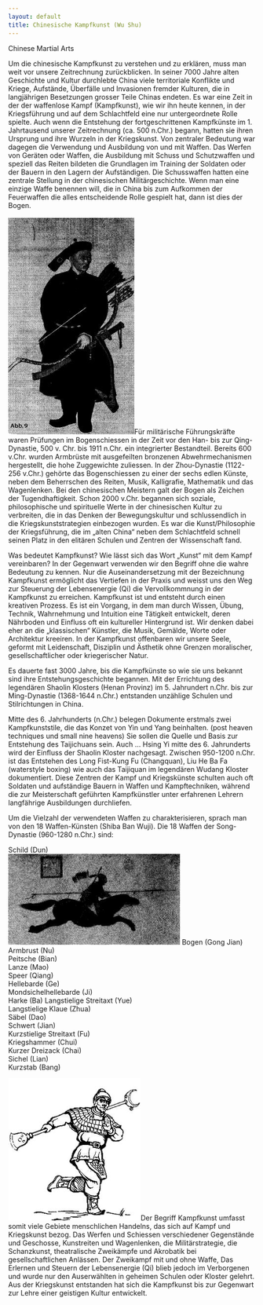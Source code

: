 ```yaml
---
layout: default
title: Chinesische Kampfkunst (Wu Shu)
---
```


Chinese Martial Arts

Um die chinesische Kampfkunst zu verstehen und zu erklären, muss man weit vor unsere Zeitrechnung zurückblicken. In seiner 7000 Jahre alten Geschichte und Kultur durchlebte China viele territoriale Konflikte und Kriege, Aufstände, Überfälle und Invasionen fremder Kulturen, die in langjährigen Besetzungen grosser Teile Chinas endeten. 
Es war eine Zeit in der der waffenlose Kampf (Kampfkunst), wie wir ihn heute kennen, in der Kriegsführung und auf dem Schlachtfeld eine nur untergeordnete Rolle spielte. Auch wenn die Entstehung der fortgeschrittenen Kampfkünste im 1. Jahrtausend unserer Zeitrechnung (ca. 500 n.Chr.) begann, hatten sie ihren Ursprung und ihre Wurzeln in der Kriegskunst.
Von zentraler Bedeutung war dagegen die Verwendung und Ausbildung von und mit Waffen. Das Werfen von Geräten oder Waffen, die Ausbildung mit Schuss und Schutzwaffen und speziell das Reiten bildeten die Grundlagen im Training der Soldaten oder der Bauern in den Lagern der Aufständigen.
Die Schusswaffen hatten eine zentrale Stellung in der chinesischen Militärgeschichte. Wenn man eine einzige Waffe benennen will, die in China bis zum Aufkommen der Feuerwaffen die alles entscheidende Rolle gespielt hat, dann ist dies der Bogen.<br>
<br>
<img class="right" src="/images/chin_bogen.jpg" alt="Pfeilbogen">Für militärische Führungskräfte waren Prüfungen im Bogenschiessen in der Zeit vor den Han- bis zur Qing-Dynastie, 500 v. Chr. bis 1911 n.Chr. ein integrierter Bestandteil. Bereits 600 v.Chr. wurden Armbrüste mit ausgefeilten bronzenen Abwehrmechanismen hergestellt, die hohe Zuggewichte zuliessen. In der Zhou-Dynastie (1122-256 v.Chr.) gehörte das Bogenschiessen zu einer der sechs edlen Künste, neben dem Beherrschen des Reiten, Musik, Kalligrafie, Mathematik und das Wagenlenken. Bei den chinesischen Meistern galt der Bogen als Zeichen der Tugendhaftigkeit.
Schon 2000 v.Chr. begannen sich soziale, philosophische und spirituelle Werte in der chinesischen Kultur zu verbreiten, die in das Denken der Bewegungskultur und schlussendlich in die Kriegskunststrategien einbezogen wurden. Es war die Kunst/Philosophie der Kriegsführung, die im „alten China“ neben dem Schlachtfeld schnell seinen Platz in den elitären Schulen und Zentren der Wissenschaft fand.


Was bedeutet Kampfkunst?
Wie lässt sich das Wort „Kunst“ mit dem Kampf vereinbaren? In der Gegenwart verwenden wir den Begriff ohne die wahre Bedeutung zu kennen. Nur die Auseinandersetzung mit der Bezeichnung Kampfkunst ermöglicht das Vertiefen in der Praxis und weisst uns den Weg zur Steuerung der Lebensenergie (Qi) die Vervollkommnung in der Kampfkunst zu erreichen.
Kampfkunst ist und entsteht durch einen kreativen Prozess. Es ist ein Vorgang, in dem man durch Wissen, Übung, Technik, Wahrnehmung und Intuition eine Tätigkeit entwickelt, deren Nährboden und Einfluss oft ein kultureller Hintergrund ist. Wir denken dabei eher an die „klassischen“ Künstler, die Musik, Gemälde, Worte oder Architektur kreeiren. In der Kampfkunst offenbaren wir unsere Seele, geformt mit Leidenschaft, Disziplin und Ästhetik ohne Grenzen moralischer, gesellschaftlicher oder kriegerischer Natur. 

Es dauerte fast 3000 Jahre, bis die Kampfkünste so wie sie uns bekannt sind ihre Entstehungsgeschichte begannen. Mit der Errichtung des legendären Shaolin Klosters (Henan Provinz) im 5. Jahrundert n.Chr. bis zur Ming-Dynastie (1368-1644 n.Chr.) entstanden unzählige Schulen und Stilrichtungen in China.

Mitte des 6. Jahrhunderts (n.Chr.) belegen Dokumente erstmals zwei Kampfkunststile, die das Konzet von Yin und Yang beinhalten. (post heaven techniques und small nine heavens) Sie sollen die Quelle und Basis zur Entstehung des Taijichuans sein. Auch … Hsing Yi mitte des 6. Jahrunderts wird der Einfluss der Shaolin Kloster nachgesagt. Zwischen 950-1200 n.Chr. ist das Entstehen des Long Fist-Kung Fu (Changquan), Liu He Ba Fa (waterstyle boxing) wie auch das Taijiquan im legendären Wudang Kloster dokumentiert. Diese Zentren der Kampf und Kriegskünste schulten auch oft Soldaten und aufständige Bauern in Waffen und Kampftechniken, während die zur Meisterschaft geführten Kampfkünstler unter erfahrenen Lehrern langfährige Ausbildungen durchliefen.


Um die Vielzahl der verwendeten Waffen zu charakterisieren, sprach man von den 18 Waffen-Künsten (Shiba Ban Wuji). 
Die 18 Waffen der Song-Dynastie (960-1280 n.Chr.) sind:

Schild (Dun)<br><img class="right" src="/images/chin_pferd.jpg" alt="Pferd" width="350px">
Bogen (Gong Jian)<br>
Armbrust (Nu)<br>
Peitsche (Bian)<br>
Lanze (Mao)<br>
Speer (Qiang)<br>
Hellebarde (Ge)<br>
Mondsichelhellebarde (Ji)<br>
Harke (Ba)	Langstielige Streitaxt (Yue)<br>
Langstielige Klaue (Zhua)<br>
Säbel (Dao)<br>
Schwert (Jian)<br>
Kurzstielige Streitaxt (Fu)<br>
Kriegshammer (Chui)<br>
Kurzer Dreizack (Chai)<br>
Sichel (Lian)<br>
Kurzstab (Bang)<br>

<img class="right" src="/images/chin-kaempfer.jpg" alt="Kämpfer">Der Begriff Kampfkunst umfasst somit viele Gebiete menschlichen Handelns, das sich auf Kampf und Kriegskunst bezog. Das Werfen und Schiessen verschiedener Gegenstände und Geschosse, Kunstreiten und Wagenlenken, die Militärstrategie, die Schanzkunst, theatralische Zweikämpfe und Akrobatik bei gesellschaftlichen Anlässen. Der Zweikampf mit und ohne Waffe, Das Erlernen und Steuern der Lebensenergie (Qi) blieb jedoch im Verborgenen und wurde nur den Auserwählten in geheimen Schulen oder Kloster gelehrt. Aus der Kriegskunst entstanden hat sich die Kampfkunst bis zur Gegenwart zur Lehre einer geistigen Kultur entwickelt.

<p style="clear: both;"></p>